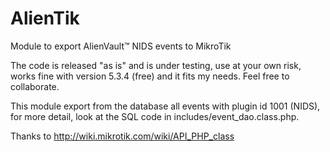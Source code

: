 # AlienTik
Module to export AlienVault™ NIDS events to MikroTik

The code is released "as is" and is under testing, use at your own risk, works 
fine with version 5.3.4 (free) and it fits my needs. Feel free to collaborate.

This module export from the database all events with plugin id 1001 (NIDS), for
more detail, look at the SQL code in includes/event_dao.class.php.

Thanks to http://wiki.mikrotik.com/wiki/API_PHP_class